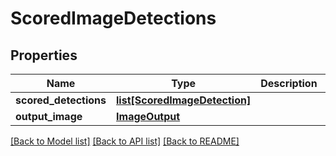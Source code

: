 # ScoredImageDetections

## Properties
Name | Type | Description | Notes
------------ | ------------- | ------------- | -------------
**scored_detections** | [**list[ScoredImageDetection]**](ScoredImageDetection.md) |  | 
**output_image** | [**ImageOutput**](ImageOutput.md) |  | [optional] 

[[Back to Model list]](../README.md#documentation-for-models) [[Back to API list]](../README.md#documentation-for-api-endpoints) [[Back to README]](../README.md)


